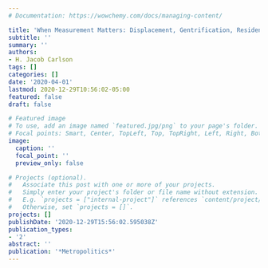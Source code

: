```yaml
---
# Documentation: https://wowchemy.com/docs/managing-content/

title: 'When Measurement Matters: Displacement, Gentrification, Residential Mobility'
subtitle: ''
summary: ''
authors:
- H. Jacob Carlson
tags: []
categories: []
date: '2020-04-01'
lastmod: 2020-12-29T10:56:02-05:00
featured: false
draft: false

# Featured image
# To use, add an image named `featured.jpg/png` to your page's folder.
# Focal points: Smart, Center, TopLeft, Top, TopRight, Left, Right, BottomLeft, Bottom, BottomRight.
image:
  caption: ''
  focal_point: ''
  preview_only: false

# Projects (optional).
#   Associate this post with one or more of your projects.
#   Simply enter your project's folder or file name without extension.
#   E.g. `projects = ["internal-project"]` references `content/project/deep-learning/index.md`.
#   Otherwise, set `projects = []`.
projects: []
publishDate: '2020-12-29T15:56:02.595038Z'
publication_types:
- '2'
abstract: ''
publication: '*Metropolitics*'
---
```

